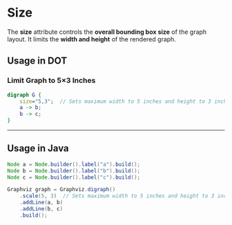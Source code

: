 # Size

The **size** attribute controls the **overall bounding box size** of the graph layout. It limits the **width and height** of the rendered graph.

## **Usage in DOT**

### **Limit Graph to 5×3 Inches**

```dot
digraph G {
    size="5,3";  // Sets maximum width to 5 inches and height to 3 inches
    a -> b;
    b -> c;
}
```

------

## **Usage in Java**

```java
Node a = Node.builder().label("a").build();
Node b = Node.builder().label("b").build();
Node c = Node.builder().label("c").build();

Graphviz graph = Graphviz.digraph()
    .scale(5, 3)  // Sets maximum width to 5 inches and height to 3 inches
    .addLine(a, b)
    .addLine(b, c)
    .build();
```

